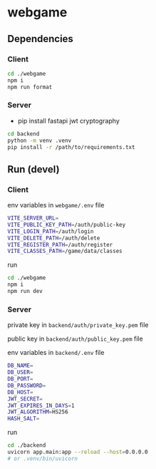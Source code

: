 # webgame

## Dependencies

### Client

```sh
cd ./webgame
npm i
npm run format
```

### Server

- pip install fastapi jwt cryptography

```sh
cd backend
python -m venv .venv
pip install -r /path/to/requirements.txt
```

## Run (devel)

### Client

env variables in `webgame/.env` file

```sh
VITE_SERVER_URL=
VITE_PUBLIC_KEY_PATH=/auth/public-key
VITE_LOGIN_PATH=/auth/login
VITE_DELETE_PATH=/auth/delete
VITE_REGISTER_PATH=/auth/register
VITE_CLASSES_PATH=/game/data/classes
```

run

```sh
cd ./webgame
npm i
npm run dev
```

### Server

private key in `backend/auth/private_key.pem` file

public key in `backend/auth/public_key.pem` file

env variables in `backend/.env` file

```sh
DB_NAME=
DB_USER=
DB_PORT=
DB_PASSWORD=
DB_HOST=
JWT_SECRET=
JWT_EXPIRES_IN_DAYS=1
JWT_ALGORITHM=HS256
HASH_SALT=
```

run

```sh
cd ./backend
uvicorn app.main:app --reload --host=0.0.0.0
# or .venv/bin/uvicorn
```

